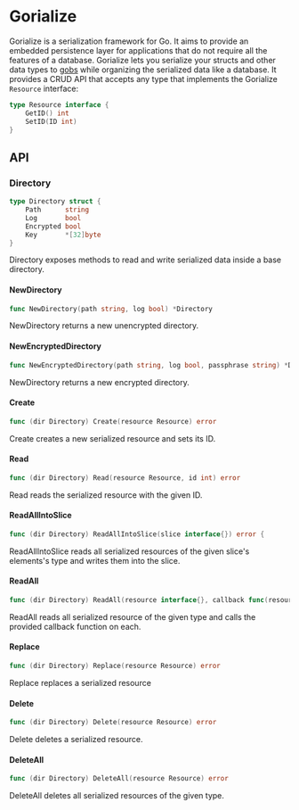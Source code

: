 # Gorialize
Gorialize is a serialization framework for Go. It aims to provide an embedded persistence layer for applications that do not require all the features of a database. Gorialize lets you serialize your structs and other data types to [gobs](https://golang.org/pkg/encoding/gob/) while organizing the serialized data like a database. It provides a CRUD API that accepts any type that implements the Gorialize `Resource` interface:
```Go
type Resource interface {
	GetID() int
	SetID(ID int)
}
```

## API

### Directory
```Go
type Directory struct {
    Path      string
    Log       bool
    Encrypted bool
    Key       *[32]byte
}
```
Directory exposes methods to read and write serialized data inside a base directory.

#### NewDirectory
```Go
func NewDirectory(path string, log bool) *Directory
```
NewDirectory returns a new unencrypted directory.

#### NewEncryptedDirectory
```Go
func NewEncryptedDirectory(path string, log bool, passphrase string) *Directory
```
NewDirectory returns a new encrypted directory.

#### Create
```Go
func (dir Directory) Create(resource Resource) error
```
Create creates a new serialized resource and sets its ID.

#### Read
```Go
func (dir Directory) Read(resource Resource, id int) error
```
Read reads the serialized resource with the given ID.

#### ReadAllIntoSlice
```Go
func (dir Directory) ReadAllIntoSlice(slice interface{}) error {
```
ReadAllIntoSlice reads all serialized resources of the given slice's elements's type and writes them into the slice.

#### ReadAll
```Go
func (dir Directory) ReadAll(resource interface{}, callback func(resource interface{})) error
```
ReadAll reads all serialized resource of the given type and calls the provided callback function on each.

#### Replace
```Go
func (dir Directory) Replace(resource Resource) error
```
Replace replaces a serialized resource

#### Delete
```Go
func (dir Directory) Delete(resource Resource) error
```
Delete deletes a serialized resource.

#### DeleteAll
```Go
func (dir Directory) DeleteAll(resource Resource) error
```
DeleteAll deletes all serialized resources of the given type.
